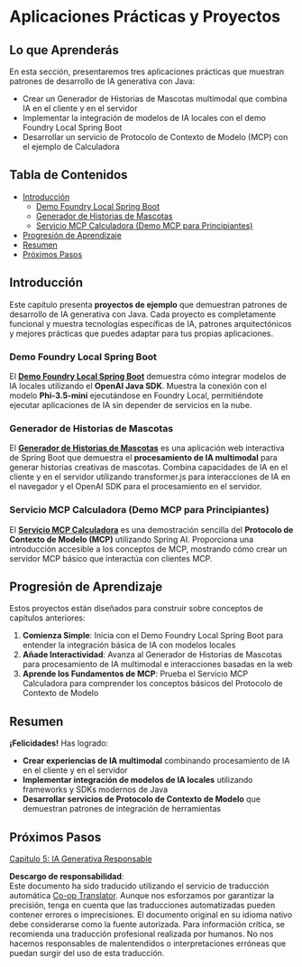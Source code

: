 <!--
CO_OP_TRANSLATOR_METADATA:
{
  "original_hash": "df269f529a172a0197ef28460bf1da9f",
  "translation_date": "2025-07-25T10:39:14+00:00",
  "source_file": "04-PracticalSamples/README.md",
  "language_code": "es"
}
-->
# Aplicaciones Prácticas y Proyectos

## Lo que Aprenderás
En esta sección, presentaremos tres aplicaciones prácticas que muestran patrones de desarrollo de IA generativa con Java:
- Crear un Generador de Historias de Mascotas multimodal que combina IA en el cliente y en el servidor
- Implementar la integración de modelos de IA locales con el demo Foundry Local Spring Boot
- Desarrollar un servicio de Protocolo de Contexto de Modelo (MCP) con el ejemplo de Calculadora

## Tabla de Contenidos

- [Introducción](../../../04-PracticalSamples)
  - [Demo Foundry Local Spring Boot](../../../04-PracticalSamples)
  - [Generador de Historias de Mascotas](../../../04-PracticalSamples)
  - [Servicio MCP Calculadora (Demo MCP para Principiantes)](../../../04-PracticalSamples)
- [Progresión de Aprendizaje](../../../04-PracticalSamples)
- [Resumen](../../../04-PracticalSamples)
- [Próximos Pasos](../../../04-PracticalSamples)

## Introducción

Este capítulo presenta **proyectos de ejemplo** que demuestran patrones de desarrollo de IA generativa con Java. Cada proyecto es completamente funcional y muestra tecnologías específicas de IA, patrones arquitectónicos y mejores prácticas que puedes adaptar para tus propias aplicaciones.

### Demo Foundry Local Spring Boot

El **[Demo Foundry Local Spring Boot](foundrylocal/README.md)** demuestra cómo integrar modelos de IA locales utilizando el **OpenAI Java SDK**. Muestra la conexión con el modelo **Phi-3.5-mini** ejecutándose en Foundry Local, permitiéndote ejecutar aplicaciones de IA sin depender de servicios en la nube.

### Generador de Historias de Mascotas

El **[Generador de Historias de Mascotas](petstory/README.md)** es una aplicación web interactiva de Spring Boot que demuestra el **procesamiento de IA multimodal** para generar historias creativas de mascotas. Combina capacidades de IA en el cliente y en el servidor utilizando transformer.js para interacciones de IA en el navegador y el OpenAI SDK para el procesamiento en el servidor.

### Servicio MCP Calculadora (Demo MCP para Principiantes)

El **[Servicio MCP Calculadora](mcp/calculator/README.md)** es una demostración sencilla del **Protocolo de Contexto de Modelo (MCP)** utilizando Spring AI. Proporciona una introducción accesible a los conceptos de MCP, mostrando cómo crear un servidor MCP básico que interactúa con clientes MCP.

## Progresión de Aprendizaje

Estos proyectos están diseñados para construir sobre conceptos de capítulos anteriores:

1. **Comienza Simple**: Inicia con el Demo Foundry Local Spring Boot para entender la integración básica de IA con modelos locales
2. **Añade Interactividad**: Avanza al Generador de Historias de Mascotas para procesamiento de IA multimodal e interacciones basadas en la web
3. **Aprende los Fundamentos de MCP**: Prueba el Servicio MCP Calculadora para comprender los conceptos básicos del Protocolo de Contexto de Modelo

## Resumen

**¡Felicidades!** Has logrado:

- **Crear experiencias de IA multimodal** combinando procesamiento de IA en el cliente y en el servidor
- **Implementar integración de modelos de IA locales** utilizando frameworks y SDKs modernos de Java
- **Desarrollar servicios de Protocolo de Contexto de Modelo** que demuestran patrones de integración de herramientas

## Próximos Pasos

[Capítulo 5: IA Generativa Responsable](../05-ResponsibleGenAI/README.md)

**Descargo de responsabilidad**:  
Este documento ha sido traducido utilizando el servicio de traducción automática [Co-op Translator](https://github.com/Azure/co-op-translator). Aunque nos esforzamos por garantizar la precisión, tenga en cuenta que las traducciones automatizadas pueden contener errores o imprecisiones. El documento original en su idioma nativo debe considerarse como la fuente autorizada. Para información crítica, se recomienda una traducción profesional realizada por humanos. No nos hacemos responsables de malentendidos o interpretaciones erróneas que puedan surgir del uso de esta traducción.